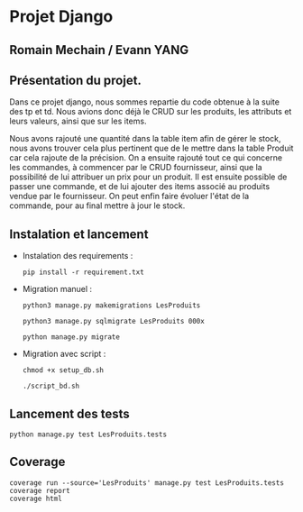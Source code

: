 # Projet Django

## Romain Mechain / Evann YANG

## Présentation du projet. 

Dans ce projet django, nous sommes repartie du code obtenue à la suite des tp et td. Nous avions donc déjà le CRUD sur les produits, les attributs et leurs valeurs, ainsi que sur les items. 

Nous avons rajouté une quantité dans la table item afin de gérer le stock, nous avons trouver cela plus pertinent que de le mettre dans la table Produit car cela rajoute de la précision. On a ensuite rajouté tout ce qui concerne les commandes, à commencer par le CRUD fournisseur, ainsi que la possibilité de lui attribuer un prix pour un produit. Il est ensuite possible de passer une commande, et de lui ajouter des items associé au produits vendue par le fournisseur. On peut enfin faire évoluer l'état de la commande, pour au final mettre à jour le stock. 


## Instalation et lancement 

- Instalation des requirements : 

    `pip install -r requirement.txt`

- Migration manuel : 

    `python3 manage.py makemigrations LesProduits`

    `python3 manage.py sqlmigrate LesProduits 000x`

    `python manage.py migrate`

- Migration avec script : 

    `chmod +x setup_db.sh`

    `./script_bd.sh`

## Lancement des tests

    python manage.py test LesProduits.tests


## Coverage

    coverage run --source='LesProduits' manage.py test LesProduits.tests
    coverage report
    coverage html